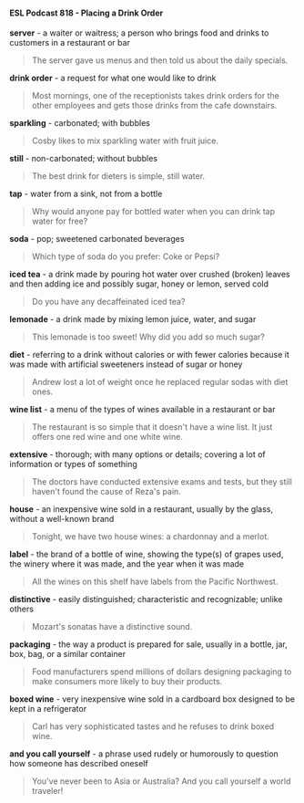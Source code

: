 #### ESL Podcast 818 - Placing a Drink Order

**server** - a waiter or waitress; a person who brings food and drinks to customers
in a restaurant or bar

> The server gave us menus and then told us about the daily specials.

**drink order** - a request for what one would like to drink

> Most mornings, one of the receptionists takes drink orders for the other
employees and gets those drinks from the cafe downstairs.

**sparkling** - carbonated; with bubbles

> Cosby likes to mix sparkling water with fruit juice.

**still** - non-carbonated; without bubbles

> The best drink for dieters is simple, still water.

**tap** - water from a sink, not from a bottle

> Why would anyone pay for bottled water when you can drink tap water for free?

**soda** - pop; sweetened carbonated beverages

> Which type of soda do you prefer: Coke or Pepsi?

**iced tea** - a drink made by pouring hot water over crushed (broken) leaves and
then adding ice and possibly sugar, honey or lemon, served cold

> Do you have any decaffeinated iced tea?

**lemonade** - a drink made by mixing lemon juice, water, and sugar

> This lemonade is too sweet! Why did you add so much sugar?

**diet** - referring to a drink without calories or with fewer calories because it was
made with artificial sweeteners instead of sugar or honey

> Andrew lost a lot of weight once he replaced regular sodas with diet ones.

**wine list** - a menu of the types of wines available in a restaurant or bar

> The restaurant is so simple that it doesn't have a wine list. It just offers one red
wine and one white wine.

**extensive** - thorough; with many options or details; covering a lot of information
or types of something

> The doctors have conducted extensive exams and tests, but they still haven't
found the cause of Reza's pain.

**house** - an inexpensive wine sold in a restaurant, usually by the glass, without a
well-known brand

> Tonight, we have two house wines: a chardonnay and a merlot.

**label** - the brand of a bottle of wine, showing the type(s) of grapes used, the
winery where it was made, and the year when it was made

> All the wines on this shelf have labels from the Pacific Northwest.

**distinctive** - easily distinguished; characteristic and recognizable; unlike others

> Mozart's sonatas have a distinctive sound.

**packaging** - the way a product is prepared for sale, usually in a bottle, jar, box,
bag, or a similar container

> Food manufacturers spend millions of dollars designing packaging to make
consumers more likely to buy their products.

**boxed wine** - very inexpensive wine sold in a cardboard box designed to be
kept in a refrigerator

> Carl has very sophisticated tastes and he refuses to drink boxed wine.

**and you call yourself** - a phrase used rudely or humorously to question how
someone has described oneself

> You've never been to Asia or Australia? And you call yourself a world traveler!

